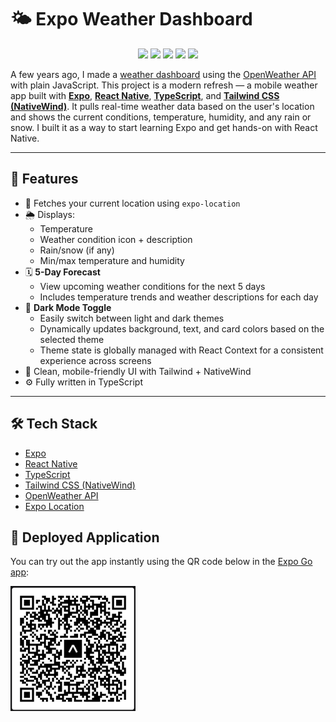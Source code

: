 
# 🌤️ Expo Weather Dashboard

<p align="center">
  <img src="https://img.shields.io/badge/Expo-000020?style=for-the-badge&logo=expo&logoColor=white" />
  <img src="https://img.shields.io/badge/React%20Native-20232a?style=for-the-badge&logo=react&logoColor=61dafb" />
  <img src="https://img.shields.io/badge/TypeScript-3178c6?style=for-the-badge&logo=typescript&logoColor=white" />
  <img src="https://img.shields.io/badge/TailwindCSS-38bdf8?style=for-the-badge&logo=tailwindcss&logoColor=white" />
  <img src="https://img.shields.io/badge/OpenWeather_API-orange?style=for-the-badge&logo=cloudflare&logoColor=white" />
</p>

A few years ago, I made a [weather dashboard](https://github.com/Mo2207/Weather-Dashboard) using the [OpenWeather API](https://openweathermap.org/) with plain JavaScript. This project is a modern refresh — a mobile weather app built with [**Expo**](https://expo.dev/), [**React Native**](https://reactnative.dev/), [**TypeScript**](https://www.typescriptlang.org/), and [**Tailwind CSS (NativeWind)**](https://www.nativewind.dev/). It pulls real-time weather data based on the user's location and shows the current conditions, temperature, humidity, and any rain or snow. I built it as a way to start learning Expo and get hands-on with React Native.

---

## 🚀 Features

- 📍 Fetches your current location using `expo-location`
- 🌦️ Displays:
  - Temperature
  - Weather condition icon + description
  - Rain/snow (if any)
  - Min/max temperature and humidity
- 🗓️ **5-Day Forecast**
  - View upcoming weather conditions for the next 5 days
  - Includes temperature trends and weather descriptions for each day
- 🌙 **Dark Mode Toggle**
  - Easily switch between light and dark themes
  - Dynamically updates background, text, and card colors based on the selected theme
  - Theme state is globally managed with React Context for a consistent experience across screens
- 🎨 Clean, mobile-friendly UI with Tailwind + NativeWind
- ⚙️ Fully written in TypeScript

---

## 🛠️ Tech Stack

- [Expo](https://expo.dev/)
- [React Native](https://reactnative.dev/)
- [TypeScript](https://www.typescriptlang.org/)
- [Tailwind CSS (NativeWind)](https://www.nativewind.dev/)
- [OpenWeather API](https://openweathermap.org/api)
- [Expo Location](https://docs.expo.dev/versions/latest/sdk/location/)

## 📱 Deployed Application

You can try out the app instantly using the QR code below in the [Expo Go app](https://expo.dev/go):

<img src="/assets/images/eas-QR.png" alt="QR Code for Expo Weather Dashboard" width="200" />
